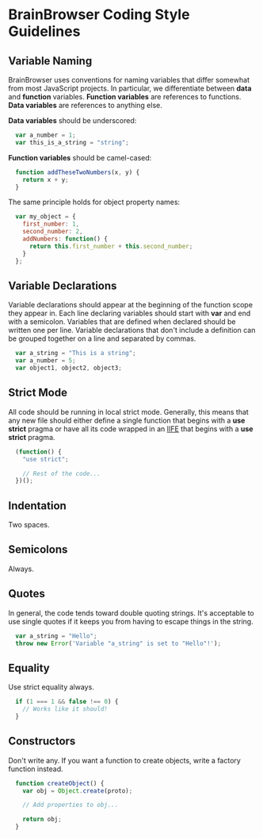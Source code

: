 BrainBrowser Coding Style Guidelines
====================================

Variable Naming
---------------

BrainBrowser uses conventions for naming variables that differ somewhat from most JavaScript projects. In particular, we differentiate between **data** and **function** variables. **Function variables** are references to functions. **Data variables** are references to anything else.

**Data variables** should be underscored:

```JavaScript
  var a_number = 1;
  var this_is_a_string = "string";
```

**Function variables** should be camel-cased:

```JavaScript
  function addTheseTwoNumbers(x, y) {
    return x + y;
  }
```

The same principle holds for object property names:

```JavaScript
  var my_object = {
    first_number: 1,
    second_number: 2,
    addNumbers: function() {
      return this.first_number + this.second_number;
    }
  };
```

Variable Declarations
---------------------

Variable declarations should appear at the beginning of the function scope they appear in. Each line declaring variables should start with **var** and end with a semicolon. Variables that are defined when declared should be written one per line. Variable declarations that don't include a definition can be grouped together on a line and separated by commas. 

```JavaScript
  var a_string = "This is a string";
  var a_number = 5;
  var object1, object2, object3;
```

Strict Mode
-----------

All code should be running in local strict mode. Generally, this means that any new file should either define a single function that begins with a **use strict** pragma or have all its code wrapped in an [IIFE](http://en.wikipedia.org/wiki/Immediately-invoked_function_expression) that begins with a **use strict** pragma.

```JavaScript
  (function() {
    "use strict";

    // Rest of the code...
  })();
``` 

Indentation
-----------

Two spaces.

Semicolons
----------

Always.

Quotes
------

In general, the code tends toward double quoting strings. It's acceptable to use single quotes if it keeps you from having to escape things in the string.

```JavaScript
  var a_string = "Hello";
  throw new Error('Variable "a_string" is set to "Hello"!');
```

Equality
--------

Use strict equality always.

```JavaScript
  if (1 === 1 && false !== 0) {
    // Works like it should!
  }
```

Constructors
----------------------

Don't write any. If you want a function to create objects, write a factory function instead.

```JavaScript
  function createObject() {
    var obj = Object.create(proto);

    // Add properties to obj...

    return obj;
  }
```

